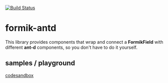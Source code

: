 [![Build Status](https://dev.azure.com/jannikb/glue/_apis/build/status/jannikb%20formik-antd?branchName=master)](https://dev.azure.com/jannikb/glue/_build/latest?definitionId=4?branchName=master)

# formik-antd

This library provides components that wrap and connect a **FormikField** with different **ant-d** components, so you don't have to do it yourself.


## samples / playground
[codesandbox](https://codesandbox.io/s/ooo94m4q5y)
